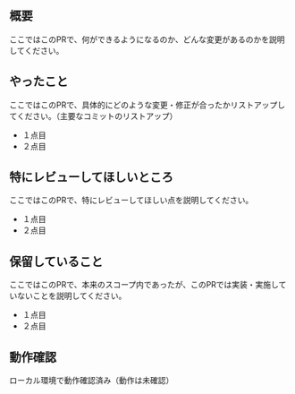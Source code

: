 ## 概要
ここではこのPRで、何ができるようになるのか、どんな変更があるのかを説明してください。
## やったこと
ここではこのPRで、具体的にどのような変更・修正が合ったかリストアップしてください。（主要なコミットのリストアップ）
- １点目
- ２点目
## 特にレビューしてほしいところ
ここではこのPRで、特にレビューしてほしい点を説明してください。
- １点目
- ２点目
## 保留していること
ここではこのPRで、本来のスコープ内であったが、このPRでは実装・実施していないことを説明してください。
- １点目
- ２点目
## 動作確認
ローカル環境で動作確認済み（動作は未確認）
